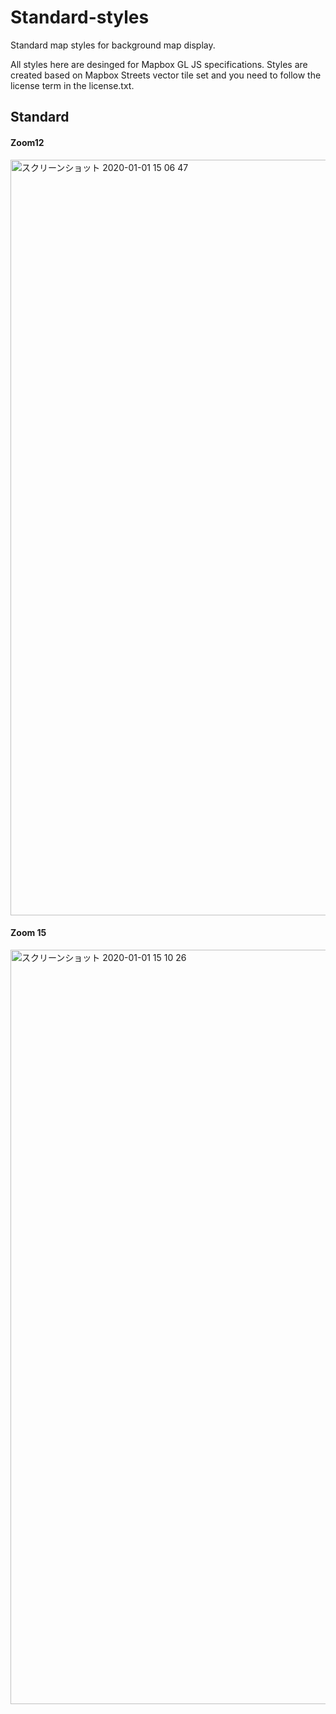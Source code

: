 # Standard-styles
Standard map styles for background map display.  

All styles here are desinged for Mapbox GL JS specifications. Styles are created based on Mapbox Streets vector tile set and you need to follow the license term in the license.txt.  
## Standard
#### Zoom12
<img width="1209" alt="スクリーンショット 2020-01-01 15 06 47" src="https://user-images.githubusercontent.com/55660712/71638634-56c37780-2ca8-11ea-9e7c-2e05b580e457.png">  

#### Zoom 15
<img width="1207" alt="スクリーンショット 2020-01-01 15 10 26" src="https://user-images.githubusercontent.com/55660712/71638658-fc76e680-2ca8-11ea-94e8-9cb02a548986.png">
